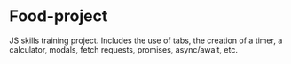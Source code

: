 # Food-project
JS skills training project. Includes the use of tabs, the creation of a timer, a calculator, modals, fetch requests, promises, async/await, etc.
